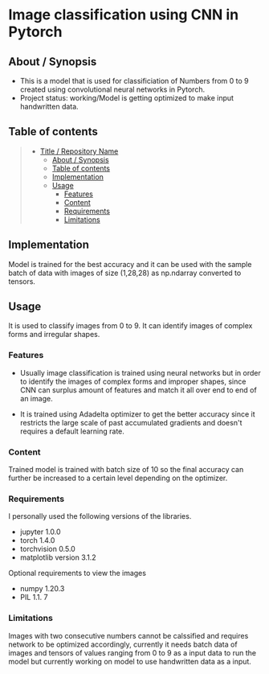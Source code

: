 # Image classification using CNN in Pytorch 

## About / Synopsis

* This is a model that is used for classificiation of Numbers from  0 to 9 created using convolutional neural networks in Pytorch.
* Project status: working/Model is getting optimized to make input handwritten data.


## Table of contents

> * [Title / Repository Name](#title--repository-name)
>   * [About / Synopsis](#about--synopsis)
>   * [Table of contents](#table-of-contents)
>   * [Implementation](#implementation)
>   * [Usage](#usage)
>     * [Features](#features)
>     * [Content](#content)
>     * [Requirements](#requirements)
>     * [Limitations](#limitations)


## Implementation

Model is trained for the best accuracy and it can be used with the sample batch of data with images of size (1,28,28) as np.ndarray converted to tensors.

## Usage
It is used to classify images from 0 to 9.
It can identify images of complex forms and irregular shapes.

### Features
* Usually image classification is trained using neural networks but in order to identify the images of complex forms and improper shapes, since CNN can surplus   amount of features and match it all over end to end of an image.

* It is trained using Adadelta optimizer to get the better accuracy since it restricts the large scale of past accumulated gradients and doesn't requires a default learning rate.

### Content
Trained model is trained with batch size of 10 so the final accuracy can further be increased to a certain level depending on the optimizer.

### Requirements
I personally used the following versions of the libraries.
 * jupyter 1.0.0
 * torch 1.4.0
 * torchvision 0.5.0
 * matplotlib version 3.1.2

Optional requirements to view the images 
 * numpy 1.20.3 
 * PIL 1.1. 7


### Limitations
Images with two consecutive numbers cannot be calssified and requires network to be optimized accordingly, currently it needs batch data of images and tensors of values ranging from 0 to 9 as a input data to run the model but currently working on model to use handwritten data as a input.

